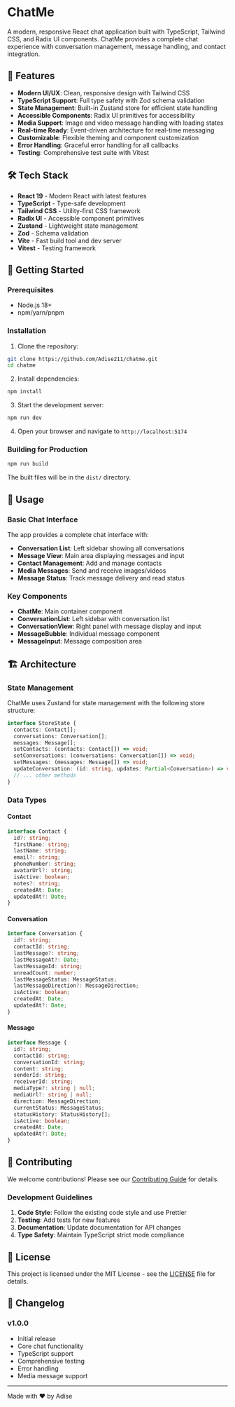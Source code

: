 # ChatMe

A modern, responsive React chat application built with TypeScript, Tailwind CSS, and Radix UI components. ChatMe provides a complete chat experience with conversation management, message handling, and contact integration.

## 🚀 Features

- **Modern UI/UX**: Clean, responsive design with Tailwind CSS
- **TypeScript Support**: Full type safety with Zod schema validation
- **State Management**: Built-in Zustand store for efficient state handling
- **Accessible Components**: Radix UI primitives for accessibility
- **Media Support**: Image and video message handling with loading states
- **Real-time Ready**: Event-driven architecture for real-time messaging
- **Customizable**: Flexible theming and component customization
- **Error Handling**: Graceful error handling for all callbacks
- **Testing**: Comprehensive test suite with Vitest

## 🛠️ Tech Stack

- **React 19** - Modern React with latest features
- **TypeScript** - Type-safe development
- **Tailwind CSS** - Utility-first CSS framework
- **Radix UI** - Accessible component primitives
- **Zustand** - Lightweight state management
- **Zod** - Schema validation
- **Vite** - Fast build tool and dev server
- **Vitest** - Testing framework

## 🚀 Getting Started

### Prerequisites

- Node.js 18+
- npm/yarn/pnpm

### Installation

1. Clone the repository:

```bash
git clone https://github.com/Adise211/chatme.git
cd chatme
```

2. Install dependencies:

```bash
npm install
```

3. Start the development server:

```bash
npm run dev
```

4. Open your browser and navigate to `http://localhost:5174`

### Building for Production

```bash
npm run build
```

The built files will be in the `dist/` directory.

## 🎯 Usage

### Basic Chat Interface

The app provides a complete chat interface with:

- **Conversation List**: Left sidebar showing all conversations
- **Message View**: Main area displaying messages and input
- **Contact Management**: Add and manage contacts
- **Media Messages**: Send and receive images/videos
- **Message Status**: Track message delivery and read status

### Key Components

- **ChatMe**: Main container component
- **ConversationList**: Left sidebar with conversation list
- **ConversationView**: Right panel with message display and input
- **MessageBubble**: Individual message component
- **MessageInput**: Message composition area

## 🏗️ Architecture

### State Management

ChatMe uses Zustand for state management with the following store structure:

```typescript
interface StoreState {
  contacts: Contact[];
  conversations: Conversation[];
  messages: Message[];
  setContacts: (contacts: Contact[]) => void;
  setConversations: (conversations: Conversation[]) => void;
  setMessages: (messages: Message[]) => void;
  updateConversation: (id: string, updates: Partial<Conversation>) => void;
  // ... other methods
}
```

### Data Types

#### Contact

```typescript
interface Contact {
  id?: string;
  firstName: string;
  lastName: string;
  email?: string;
  phoneNumber: string;
  avatarUrl?: string;
  isActive: boolean;
  notes?: string;
  createdAt: Date;
  updatedAt?: Date;
}
```

#### Conversation

```typescript
interface Conversation {
  id?: string;
  contactId: string;
  lastMessage?: string;
  lastMessageAt?: Date;
  lastMessageId: string;
  unreadCount: number;
  lastMessageStatus: MessageStatus;
  lastMessageDirection?: MessageDirection;
  isActive: boolean;
  createdAt: Date;
  updatedAt?: Date;
}
```

#### Message

```typescript
interface Message {
  id?: string;
  contactId: string;
  conversationId: string;
  content: string;
  senderId: string;
  receiverId: string;
  mediaType?: string | null;
  mediaUrl?: string | null;
  direction: MessageDirection;
  currentStatus: MessageStatus;
  statusHistory: StatusHistory[];
  isActive: boolean;
  createdAt: Date;
  updatedAt?: Date;
}
```

## 🤝 Contributing

We welcome contributions! Please see our [Contributing Guide](CONTRIBUTING.md) for details.

### Development Guidelines

1. **Code Style**: Follow the existing code style and use Prettier
2. **Testing**: Add tests for new features
3. **Documentation**: Update documentation for API changes
4. **Type Safety**: Maintain TypeScript strict mode compliance

## 📄 License

This project is licensed under the MIT License - see the [LICENSE](LICENSE) file for details.

## 🔄 Changelog

### v1.0.0

- Initial release
- Core chat functionality
- TypeScript support
- Comprehensive testing
- Error handling
- Media message support

---

Made with ❤️ by Adise
